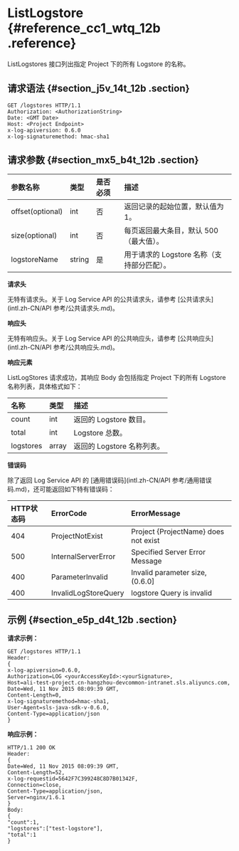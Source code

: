 # ListLogstore {#reference_cc1_wtq_12b .reference}

ListLogstores 接口列出指定 Project 下的所有 Logstore 的名称。

## 请求语法 {#section_j5v_14t_12b .section}

``` {#codeblock_6e1_51g_drn}
GET /logstores HTTP/1.1
Authorization: <AuthorizationString> 
Date: <GMT Date>
Host: <Project Endpoint>
x-log-apiversion: 0.6.0
x-log-signaturemethod: hmac-sha1
```

## 请求参数 {#section_mx5_b4t_12b .section}

|参数名称|类型|是否必须|描述|
|:---|:-|:---|:-|
|offset\(optional\)|int|否|返回记录的起始位置，默认值为 1。|
|size\(optional\)|int|否|每页返回最大条目，默认 500（最大值）。|
|logstoreName|string|是|用于请求的 Logstore 名称（支持部分匹配）。|

 **请求头** 

无特有请求头。关于 Log Service API 的公共请求头，请参考 [公共请求头](intl.zh-CN/API 参考/公共请求头.md)。

 **响应头** 

无特有响应头。关于 Log Service API 的公共响应头，请参考 [公共响应头](intl.zh-CN/API 参考/公共响应头.md)。

 **响应元素** 

ListLogStores 请求成功，其响应 Body 会包括指定 Project 下的所有 Logstore 名称列表，具体格式如下：

|名称|类型|描述|
|:-|:-|:-|
|count|int|返回的 Logstore 数目。|
|total|int|Logstore 总数。|
|logstores|array|返回的 Logstore 名称列表。|

 **错误码** 

除了返回 Log Service API 的 [通用错误码](intl.zh-CN/API 参考/通用错误码.md)，还可能返回如下特有错误码：

|HTTP状态码|ErrorCode|ErrorMessage|
|:------|:--------|:-----------|
|404|ProjectNotExist|Project \{ProjectName\} does not exist|
|500|InternalServerError|Specified Server Error Message|
|400|ParameterInvalid|Invalid parameter size, \(0.6.0\]|
|400|InvalidLogStoreQuery|logstore Query is invalid|

## 示例 {#section_e5p_d4t_12b .section}

 **请求示例：** 

``` {#codeblock_gyt_fq3_fmh}
GET /logstores HTTP/1.1
Header: 
{
x-log-apiversion=0.6.0, 
Authorization=LOG <yourAccessKeyId>:<yourSignature>, 
Host=ali-test-project.cn-hangzhou-devcommon-intranet.sls.aliyuncs.com, 
Date=Wed, 11 Nov 2015 08:09:39 GMT, 
Content-Length=0, 
x-log-signaturemethod=hmac-sha1, 
User-Agent=sls-java-sdk-v-0.6.0, 
Content-Type=application/json
}
```

 **响应示例：** 

``` {#codeblock_s9q_x4j_gfu}
HTTP/1.1 200 OK
Header: 
{
Date=Wed, 11 Nov 2015 08:09:39 GMT, 
Content-Length=52, 
x-log-requestid=5642F7C399248C8D7B01342F, 
Connection=close, 
Content-Type=application/json, 
Server=nginx/1.6.1
}
Body:
{
"count":1,
"logstores":["test-logstore"],
"total":1
}
```

